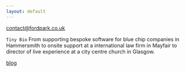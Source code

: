 ```yaml
---
layout: default
---
```


contact@fordpark.co.uk

`Tiny Bio` From supporting bespoke software for blue chip companies in Hammersmith to onsite support at a international law firm in Mayfair to director of live experience at a city centre church in Glasgow.

[blog](http://blog.fordpark.co.uk)